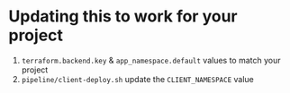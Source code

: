 # Updating this to work for your project
1. `terraform.backend.key` & `app_namespace.default` values to match your project
2. `pipeline/client-deploy.sh` update the `CLIENT_NAMESPACE` value